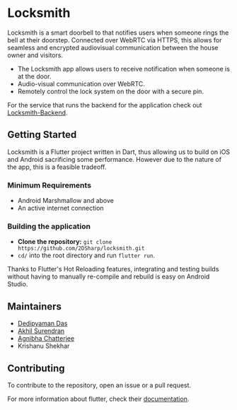 # Locksmith

Locksmith is a smart doorbell to that notifies users when someone rings the bell at their doorstep. Connected over WebRTC via HTTPS, this allows for seamless and encrypted audiovisual communication between the house owner and visitors.

- The Locksmith app allows users to receive notification when someone is at the door.
- Audio-visual communication over WebRTC.
- Remotely control the lock system on the door with a secure pin.

For the service that runs the backend for the application check out [Locksmith-Backend](https://github.com/2DSharp/locksmith-backend).

## Getting Started

Locksmith is a Flutter project written in Dart, thus allowing us to build on iOS and Android sacrificing some performance.
However due to the nature of the app, this is a feasible tradeoff.

### Minimum Requirements
- Android Marshmallow and above
- An active internet connection

### Building the application

- **Clone the repository:** `git clone https://github.com/2DSharp/locksmith.git`
- `cd/` into the root directory and run `flutter run`.

Thanks to Flutter's Hot Reloading features, integrating and testing builds without having to manually re-compile and rebuild is easy on Android Studio.

## Maintainers
- [Dedipyaman Das](https://github.com/2dsharp)
- [Akhil Surendran](https://github.com/akhillllldev)
- [Agnibha Chatterjee](https://github.com/agnibha-chatterjee)
- Krishanu Shekhar

## Contributing
To contribute to the repository, open an issue or a pull request.

For more information about flutter, check their [documentation](https://flutter.io/).
